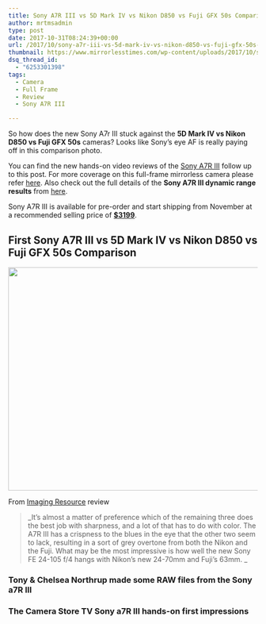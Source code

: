 ```yaml
---
title: Sony A7R III vs 5D Mark IV vs Nikon D850 vs Fuji GFX 50s Comparison
author: mrtmsadmin
type: post
date: 2017-10-31T08:24:39+00:00
url: /2017/10/sony-a7r-iii-vs-5d-mark-iv-vs-nikon-d850-vs-fuji-gfx-50s-comparison/
thumbnail: https://www.mirrorlesstimes.com/wp-content/uploads/2017/10/sony-a7r-iii-vs-5d-mark-iv-vs-nikon-d850-vs-fuji-gfx-50s-comparison-750x550.jpg
dsq_thread_id:
  - "6253301398"
tags:
  - Camera
  - Full Frame
  - Review
  - Sony A7R III

---
```

<p class="p1">
  <span class="s1">So how does the new Sony A7r III stuck against the <strong>5D Mark IV vs Nikon D850 vs Fuji GFX 50s</strong> cameras? Looks like Sony’s eye AF is really paying off in this comparison photo.</span><span class="s1"><br /> </span>
</p>

You can find the new hands-on video reviews of the <a href="https://www.mirrorlesstimes.com/tag/sony-a7r-iii/" target="_blank" rel="noopener">Sony A7R III</a> follow up to this post. For more coverage on this full-frame mirrorless camera please refer [here][1]. Also check out the full details of the **Sony A7R III dynamic range results** from <a href="https://www.dailycameranews.com/2017/10/sony-a7r-iii-dynamic-range-results/" target="_blank" rel="nofollow noopener">here</a>.

Sony A7R III is available for pre-order and start shipping from November at a recommended selling price of <a href="http://amzn.to/2y2doOd" target="_blank" rel="noopener"><strong>$3199</strong></a>.<!--more-->

## First Sony A7R III vs 5D Mark IV vs Nikon D850 vs Fuji GFX 50s Comparison

[<img class="aligncenter size-full wp-image-1374" src="https://i2.wp.com/www.mirrorlesstimes.com/wp-content/uploads/2017/10/sony-a7r-iii-vs-5d-mark-iv-vs-nikon-d850-vs-fuji-gfx-50s-comparison.jpg?resize=600%2C450&#038;ssl=1" alt="" width="600" height="450" srcset="https://i2.wp.com/www.mirrorlesstimes.com/wp-content/uploads/2017/10/sony-a7r-iii-vs-5d-mark-iv-vs-nikon-d850-vs-fuji-gfx-50s-comparison.jpg?w=950&ssl=1 950w, https://i2.wp.com/www.mirrorlesstimes.com/wp-content/uploads/2017/10/sony-a7r-iii-vs-5d-mark-iv-vs-nikon-d850-vs-fuji-gfx-50s-comparison.jpg?resize=300%2C225&ssl=1 300w, https://i2.wp.com/www.mirrorlesstimes.com/wp-content/uploads/2017/10/sony-a7r-iii-vs-5d-mark-iv-vs-nikon-d850-vs-fuji-gfx-50s-comparison.jpg?resize=768%2C576&ssl=1 768w, https://i2.wp.com/www.mirrorlesstimes.com/wp-content/uploads/2017/10/sony-a7r-iii-vs-5d-mark-iv-vs-nikon-d850-vs-fuji-gfx-50s-comparison.jpg?resize=700%2C525&ssl=1 700w" sizes="(max-width: 600px) 100vw, 600px" data-recalc-dims="1" />][2]

From <a href="http://www.imaging-resource.com/PRODS/sony-a7r-iii/sony-a7r-iiiA.HTM#comparison" target="_blank" rel="nofollow external noopener noreferrer">Imaging Resource</a> review

> _It’s almost a matter of preference which of the remaining three does the best job with sharpness, and a lot of that has to do with color. The A7R III has a crispness to the blues in the eye that the other two seem to lack, resulting in a sort of grey overtone from both the Nikon and the Fuji. What may be the most impressive is how well the new Sony FE 24-105 f/4 hangs with Nikon’s new 24-70mm and Fuji’s 63mm. _

### Tony & Chelsea Northrup made some RAW files from the Sony a7R III



### The Camera Store TV Sony a7R III hands-on first impressions

 [1]: https://www.mirrorlesstimes.com/2017/10/additional-sony-a7r-iii-coverage/
 [2]: https://i2.wp.com/www.mirrorlesstimes.com/wp-content/uploads/2017/10/sony-a7r-iii-vs-5d-mark-iv-vs-nikon-d850-vs-fuji-gfx-50s-comparison.jpg?ssl=1